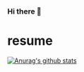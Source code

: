 ### Hi there 👋
# resume #
[![Anurag's github stats](https://github-readme-stats.vercel.app/api?username=AmbroseRen&show_icons=true&theme=merko)](https://github.com/AmbroseRen/github-readme-stats)

<!--
**AmbroseRen/AmbroseRen** is a ✨ _special_ ✨ repository because its `README.md` (this file) appears on your GitHub profile.

Here are some ideas to get you started:

- 🔭 I’m currently working on ...
- 🌱 I’m currently learning ...
- 👯 I’m looking to collaborate on ...
- 🤔 I’m looking for help with ...
- 💬 Ask me about ...
- 📫 How to reach me: ...
- 😄 Pronouns: ...
- ⚡ Fun fact: ...
-->

